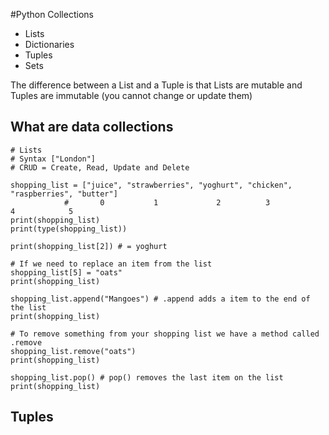 #Python Collections 

- Lists
- Dictionaries 
- Tuples
- Sets

The difference between a List and a Tuple is that Lists are mutable and Tuples are immutable (you cannot change or update them)

## What are data collections

```
# Lists
# Syntax ["London"]
# CRUD = Create, Read, Update and Delete

shopping_list = ["juice", "strawberries", "yoghurt", "chicken", "raspberries", "butter"]
            #       0           1             2          3            4            5
print(shopping_list)
print(type(shopping_list))

print(shopping_list[2]) # = yoghurt

# If we need to replace an item from the list
shopping_list[5] = "oats"
print(shopping_list)

shopping_list.append("Mangoes") # .append adds a item to the end of the list
print(shopping_list)

# To remove something from your shopping list we have a method called .remove
shopping_list.remove("oats")
print(shopping_list)

shopping_list.pop() # pop() removes the last item on the list 
print(shopping_list)
```

## Tuples